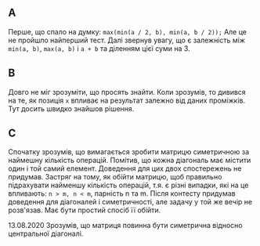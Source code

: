 ## A
Перше, що спало на думку: `max(min(a / 2, b), min(a, b / 2));` Але це не пройшло найперший тест.
Далі звернув увагу, що є залежність між `min(a, b)`, `max(a, b)` і `a + b` та діленням цієї суми на 3.

## B
Довго не міг зрозуміти, що просять знайти. Коли зрозумів, то дивився на те, як позиція `x` впливає на результат залежно від даних проміжків. Тут досить швидко знайшов рішення.

## C
Спочатку зрозумів, що вимагається зробити матрицю симетричною за наймешну кількість операцій. Помітив, що кожна діагональ має містити один і той самий елемент. Доведення для цих двох спостережень не придумав. Застряг на тому, як обійти матрицю, щоб правильно підрахувати найменшу кількість операцій, т.я. є різні випадки, які на це впливають: `n > m, n < m`, парність n та m. Після контесту придумав доведення для діагоналей і симетричності, але задачу у той же вечір не розв'язав. Має бути простий спосіб її обійти.

13.08.2020
Зрозумів, що матриця повинна бути симетрична відносно центральної діагоналі.

